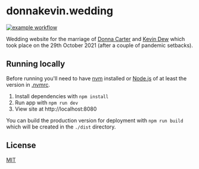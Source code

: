# donnakevin.wedding

[![example workflow](https://github.com/kevindew/donnakevin.wedding/actions/workflows/ci.yml/badge.svg?branch=main)](https://github.com/kevindew/donnakevin.wedding/actions?query=branch%3Amain)

Wedding website for the marriage of
[Donna Carter](https://github.com/donnacarter) and
[Kevin Dew](https://github.com/kevindew) which took place on the
29th October 2021 (after a couple of pandemic setbacks).

## Running locally

Before running you'll need to have [nvm](https://github.com/nvm-sh/nvm)
installed or [Node.js](https://nodejs.org) of at least the version in
[.nvmrc](./.nvmrc).

1. Install dependencies with `npm install`
2. Run app with `npm run dev`
3. View site at http://localhost:8080

You can build the production version for deployment with `npm run build` which
will be created in the `./dist` directory.

## License

[MIT](./LICENSE)
